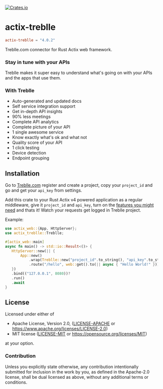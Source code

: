 [![Crates.io](https://img.shields.io/crates/v/actix-treblle.svg)](https://crates.io/crates/actix-treblle)

# actix-treblle

```toml
actix-treblle = "4.0.2"
```

Treblle.com connector for Rust Actix web framework.

### Stay in tune with your APIs

Treblle makes it super easy to understand what's going on with your APIs and the apps that use them.

### With Treblle

- Auto-generated and updated docs
- Self service integration support
- Get in-depth API insights
- 90% less meetings
- Complete API analytics
- Complete picture of your API
- 1 single awesome service
- Know exactly what's ok and what not
- Quality score of your API
- 1 click testing
- Device detection
- Endpoint grouping

## Installation

Go to [Treblle.com](https://treblle.com/) register and create a project, copy your `project_id` and go and get your `api_key` from settings.

Add this crate to your Rust Actix v4 powered application as a regular middleware, give it `project_id` and `api_key`, turn on the [features you might need](https://docs.rs/actix-treblle/latest/actix_treblle/)
and thats it! Watch your requests get logged in Treblle project.

Example:

```rust
use actix_web::{App, HttpServer};
use actix_treblle::Treblle;

#[actix_web::main]
async fn main() -> std::io::Result<()> {
   HttpServer::new(|| {
       App::new()
           .wrap(Treblle::new("project_id".to_string(), "api_key".to_string()))
           .route("/hello", web::get().to(|| async { "Hello World!" }))
   })
   .bind(("127.0.0.1", 8080))?
   .run()
   .await
}
```

## License

Licensed under either of

* Apache License, Version 2.0, ([LICENSE-APACHE](LICENSE-APACHE) or https://www.apache.org/licenses/LICENSE-2.0)
* MIT license ([LICENSE-MIT](LICENSE-MIT) or https://opensource.org/licenses/MIT)

at your option.

### Contribution

Unless you explicitly state otherwise, any contribution intentionally
submitted for inclusion in the work by you, as defined in the Apache-2.0
license, shall be dual licensed as above, without any additional terms or
conditions.
